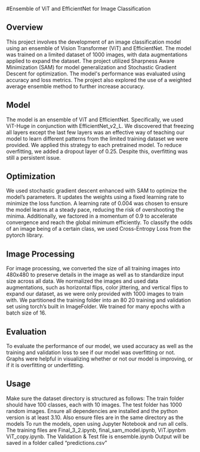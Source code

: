 #Ensemble of ViT and EfficientNet for Image Classification

## Overview
This project involves the development of an image classification model using an ensemble of Vision Transformer (ViT) and EfficientNet. The model was trained on a limited dataset of 1000 images, with data augmentations applied to expand the dataset. The project utilized Sharpness Aware Minimization (SAM) for model generalization and Stochastic Gradient Descent for optimization. The model's performance was evaluated using accuracy and loss metrics. The project also explored the use of a weighted average ensemble method to further increase accuracy.

## Model
The model is an ensemble of ViT and EfficientNet. Specifically, we used ViT-Huge in conjunction with EfficientNet_v2_L. We discovered that freezing all layers except the last few layers was an effective way of teaching our model to learn different patterns from the limited training dataset we were provided. We applied this strategy to each pretrained model. To reduce overfitting, we added a dropout layer of 0.25. Despite this, overfitting was still a persistent issue. 

## Optimization
We used stochastic gradient descent enhanced with SAM to optimize the model’s parameters. It updates the weights using a fixed learning rate to minimize the loss function. A learning rate of 0.004 was chosen to ensure the model learns at a steady pace, reducing the risk of overshooting the minima. Additionally, we factored in a momentum of 0.9 to accelerate convergence and reach the global minimum efficiently. To classify the odds of an image being of a certain class, we used Cross-Entropy Loss from the pytorch library.

## Image Processing
For image processing, we converted the size of all training images into 480x480 to preserve details in the image as well as to standardize input size across all data. We normalized the images and used data augmentations, such as horizontal flips, color jittering, and vertical flips to expand our dataset, as we were only provided with 1000 images to train with. We partitioned the training folder into an 80 20 training and validation set using torch’s built in ImageFolder. We trained for many epochs with a batch size of 16. 

## Evaluation
To evaluate the performance of our model, we used accuracy as well as the training and validation loss to see if our model was overfitting or not. Graphs were helpful in visualizing whether or not our model is improving, or if it is overfitting or underfitting. 

## Usage
Make sure the dataset directory is structured as follows: The train folder should have 100 classes, each with 10 images. The test folder has 1000 random images. 
Ensure all dependencies are installed and the python version is at least 3.10. Also ensure files are in the same directory as the models
To run the models, open using Jupyter Notebook and run all cells.
The training files are Final_3_2.ipynb, final_sam_model.ipynb, ViT.ipynbm ViT_copy.ipynb. The Validation & Test file is ensemble.ipynb
Output will be saved in a folder called “predictions.csv”
